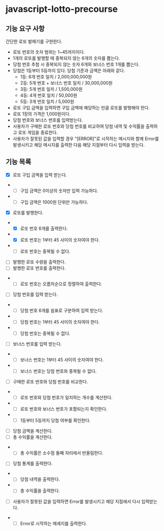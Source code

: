 # javascript-lotto-precourse

## 기능 요구 사항

간단한 로또 발매기를 구현한다.

- 로또 번호의 숫자 범위는 1~45까지이다.
- 1개의 로또를 발행할 때 중복되지 않는 6개의 숫자를 뽑는다.
- 당첨 번호 추첨 시 중복되지 않는 숫자 6개와 보너스 번호 1개를 뽑는다.
- 당첨은 1등부터 5등까지 있다. 당첨 기준과 금액은 아래와 같다.
  - 1등: 6개 번호 일치 / 2,000,000,000원
  - 2등: 5개 번호 + 보너스 번호 일치 / 30,000,000원
  - 3등: 5개 번호 일치 / 1,500,000원
  - 4등: 4개 번호 일치 / 50,000원
  - 5등: 3개 번호 일치 / 5,000원
- 로또 구입 금액을 입력하면 구입 금액에 해당하는 만큼 로또를 발행해야 한다.
- 로또 1장의 가격은 1,000원이다.
- 당첨 번호와 보너스 번호를 입력받는다.
- 사용자가 구매한 로또 번호와 당첨 번호를 비교하여 당첨 내역 및 수익률을 출력하고 로또 게임을 종료한다.
- 사용자가 잘못된 값을 입력할 경우 "[ERROR]"로 시작하는 메시지와 함께 Error를 발생시키고 해당 메시지를 출력한 다음 해당 지점부터 다시 입력을 받는다.

## 기능 목록

- [x] 로또 구입 금액을 입력 받는다.
- - [ ] 구입 금액은 0이상의 숫자만 입력 가능하다.
- - [ ] 구입 금액은 1000원 단위만 가능하다.

- [x] 로또를 발행한다.
- - [x] 로또 번호 6개를 출력한다.
- - [x] 로또 번호는 1부터 45 사이의 숫자여야 한다.
- - [ ] 로또 번호는 중복될 수 없다.

- [ ] 발행한 로또 수량을 출력한다.
- [ ] 발행한 로또 번호를 출력한다.
- - [ ] 로또 번호는 오름차순으로 정렬하여 출력한다.

- [ ] 당첨 번호를 입력 받는다.
- - [ ] 당첨 번호 6개를 쉼표로 구분하여 입력 받는다.
- - [ ] 당첨 번호는 1부터 45 사이의 숫자여야 한다.
- - [ ] 당첨 번호는 중복될 수 없다.

- [ ] 보너스 번호를 입력 받는다.
- - [ ] 보너스 번호는 1부터 45 사이의 숫자여야 한다.
- - [ ] 보너스 번호는 당첨 번호와 중복될 수 없다.

- [ ] 구매한 로또 번호와 당첨 번호를 비교한다.
- - [ ] 로또 번호와 당첨 번호가 일치하는 개수를 계산한다.
- - [ ] 로또 번호와 보너스 번호가 포함되는지 확인한다.
- - [ ] 1등부터 5등까지 당첨 여부를 확인한다.

- [ ] 당첨 금액을 계산한다.
- [ ] 총 수익률을 계산한다.
- - [ ] 총 수익률은 소수점 둘째 자리에서 반올림한다.

- [ ] 당첨 통계를 출력한다.
- - [ ] 당첨 내역을 출력한다.
- - [ ] 총 수익률을 출력한다.

- [ ] 사용자가 잘못된 값을 입력하면 Error를 발생시키고 해당 지점에서 다시 입력받는다.
- - [ ] Error로 시작하는 메세지를 출력한다.

